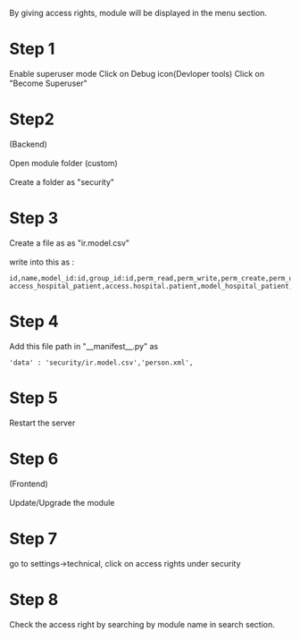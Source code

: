 By giving access rights, module will be displayed in the menu section.


<H1> Step 1 </H1>
Enable superuser mode
Click on Debug icon(Devloper tools)
Click on "Become Superuser"

<h1> Step2 </H1>
(Backend)
<br></br>
Open module folder (custom)
<br></br>
Create a folder as "security"

<h1>Step 3</h1>
Create a file as as "ir.model.csv"
<br></br>
write into this as : 

```
id,name,model_id:id,group_id:id,perm_read,perm_write,perm_create,perm_unlink
access_hospital_patient,access.hospital.patient,model_hospital_patient,,1,1,1,1
```
<h1>Step 4</h1>
Add this file path in "__manifest__.py" as

```
'data' : 'security/ir.model.csv','person.xml',
```
<h1> Step 5 </h1>
Restart the server

<h1> Step 6</h1>
(Frontend)
<br></br>
Update/Upgrade the module

<h1> Step 7</h1>
go to settings->technical, click on access rights under security

<h1> Step 8</h1>
Check the access right by searching by module name in search section.







